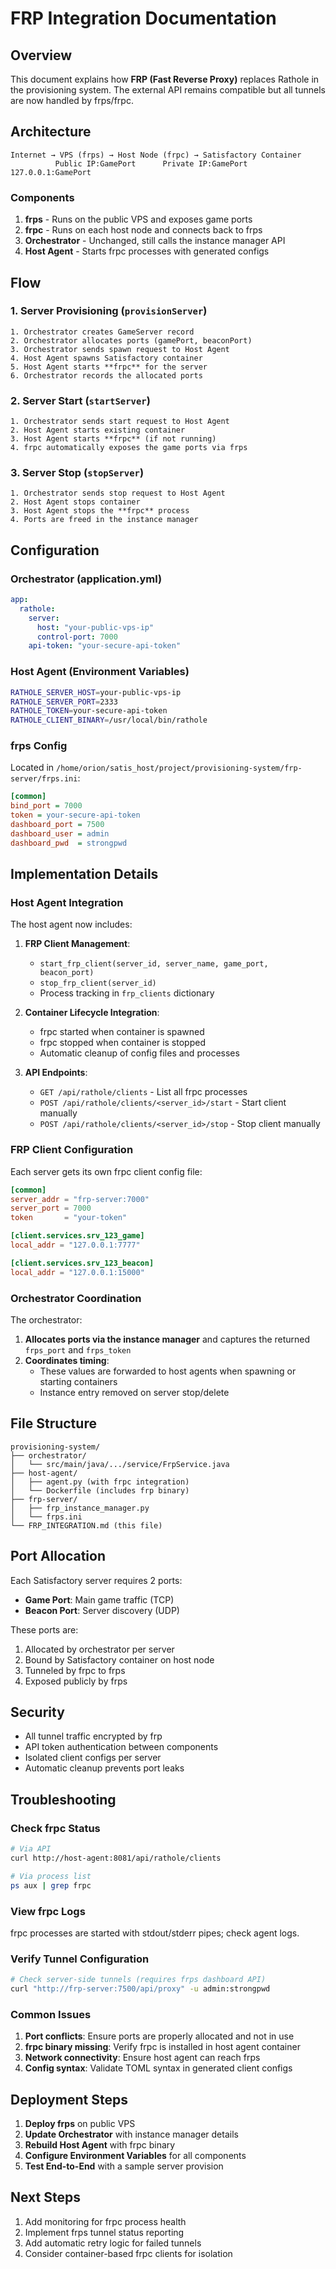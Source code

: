 # FRP Integration Documentation

## Overview

This document explains how **FRP (Fast Reverse Proxy)** replaces Rathole in the provisioning system. The external API remains compatible but all tunnels are now handled by frps/frpc.

## Architecture

```
Internet → VPS (frps) → Host Node (frpc) → Satisfactory Container
          Public IP:GamePort      Private IP:GamePort       127.0.0.1:GamePort
```

### Components

1. **frps** - Runs on the public VPS and exposes game ports
2. **frpc** - Runs on each host node and connects back to frps
3. **Orchestrator** - Unchanged, still calls the instance manager API
4. **Host Agent** - Starts frpc processes with generated configs

## Flow

### 1. Server Provisioning (`provisionServer`)

```
1. Orchestrator creates GameServer record
2. Orchestrator allocates ports (gamePort, beaconPort)
3. Orchestrator sends spawn request to Host Agent
4. Host Agent spawns Satisfactory container
5. Host Agent starts **frpc** for the server
6. Orchestrator records the allocated ports
```

### 2. Server Start (`startServer`)

```
1. Orchestrator sends start request to Host Agent
2. Host Agent starts existing container
3. Host Agent starts **frpc** (if not running)
4. frpc automatically exposes the game ports via frps
```

### 3. Server Stop (`stopServer`)

```
1. Orchestrator sends stop request to Host Agent
2. Host Agent stops container
3. Host Agent stops the **frpc** process
4. Ports are freed in the instance manager
```

## Configuration

### Orchestrator (application.yml)

```yaml
app:
  rathole:
    server:
      host: "your-public-vps-ip"
      control-port: 7000
    api-token: "your-secure-api-token"
```

### Host Agent (Environment Variables)

```bash
RATHOLE_SERVER_HOST=your-public-vps-ip
RATHOLE_SERVER_PORT=2333
RATHOLE_TOKEN=your-secure-api-token
RATHOLE_CLIENT_BINARY=/usr/local/bin/rathole
```

### frps Config

Located in `/home/orion/satis_host/project/provisioning-system/frp-server/frps.ini`:

```ini
[common]
bind_port = 7000
token = your-secure-api-token
dashboard_port = 7500
dashboard_user = admin
dashboard_pwd  = strongpwd
```

## Implementation Details

### Host Agent Integration

The host agent now includes:

1. **FRP Client Management**:
   - `start_frp_client(server_id, server_name, game_port, beacon_port)`
   - `stop_frp_client(server_id)`
   - Process tracking in `frp_clients` dictionary

2. **Container Lifecycle Integration**:
   - frpc started when container is spawned
   - frpc stopped when container is stopped
   - Automatic cleanup of config files and processes

3. **API Endpoints**:
   - `GET /api/rathole/clients` - List all frpc processes
   - `POST /api/rathole/clients/<server_id>/start` - Start client manually
   - `POST /api/rathole/clients/<server_id>/stop` - Stop client manually

### FRP Client Configuration

Each server gets its own frpc client config file:

```toml
[common]
server_addr = "frp-server:7000"
server_port = 7000
token       = "your-token"

[client.services.srv_123_game]
local_addr = "127.0.0.1:7777"

[client.services.srv_123_beacon]
local_addr = "127.0.0.1:15000"
```

### Orchestrator Coordination

The orchestrator:

1. **Allocates ports via the instance manager** and captures the returned `frps_port` and `frps_token`
2. **Coordinates timing**:
   - These values are forwarded to host agents when spawning or starting containers
   - Instance entry removed on server stop/delete

## File Structure

```
provisioning-system/
├── orchestrator/
│   └── src/main/java/.../service/FrpService.java
├── host-agent/
│   ├── agent.py (with frpc integration)
│   └── Dockerfile (includes frp binary)
├── frp-server/
│   ├── frp_instance_manager.py
│   └── frps.ini
└── FRP_INTEGRATION.md (this file)
```

## Port Allocation

Each Satisfactory server requires 2 ports:
- **Game Port**: Main game traffic (TCP)
- **Beacon Port**: Server discovery (UDP)

These ports are:
1. Allocated by orchestrator per server
2. Bound by Satisfactory container on host node
3. Tunneled by frpc to frps
4. Exposed publicly by frps

## Security

- All tunnel traffic encrypted by frp
- API token authentication between components
- Isolated client configs per server
- Automatic cleanup prevents port leaks

## Troubleshooting

### Check frpc Status

```bash
# Via API
curl http://host-agent:8081/api/rathole/clients

# Via process list
ps aux | grep frpc
```

### View frpc Logs

frpc processes are started with stdout/stderr pipes; check agent logs.

### Verify Tunnel Configuration

```bash
# Check server-side tunnels (requires frps dashboard API)
curl "http://frp-server:7500/api/proxy" -u admin:strongpwd
```

### Common Issues

1. **Port conflicts**: Ensure ports are properly allocated and not in use
2. **frpc binary missing**: Verify frpc is installed in host agent container
3. **Network connectivity**: Ensure host agent can reach frps
4. **Config syntax**: Validate TOML syntax in generated client configs

## Deployment Steps

1. **Deploy frps** on public VPS
2. **Update Orchestrator** with instance manager details
3. **Rebuild Host Agent** with frpc binary
4. **Configure Environment Variables** for all components
5. **Test End-to-End** with a sample server provision

## Next Steps

1. Add monitoring for frpc process health
2. Implement frps tunnel status reporting
3. Add automatic retry logic for failed tunnels
4. Consider container-based frpc clients for isolation
